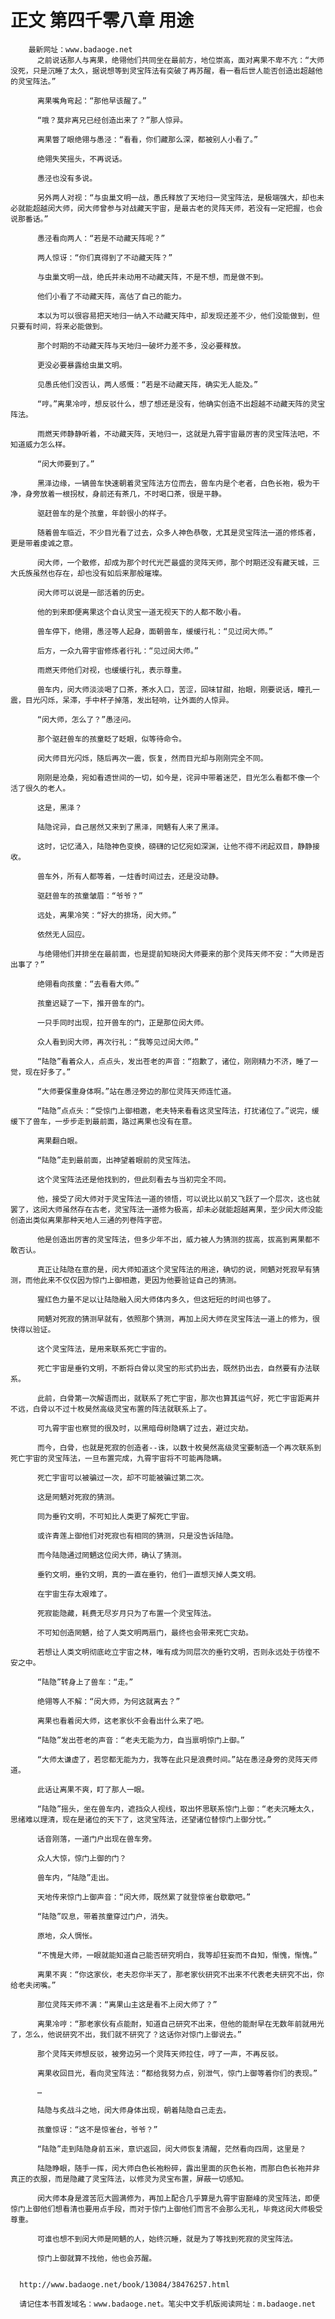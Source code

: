 # 正文 第四千零八章 用途
        最新网址：www.badaoge.net
          之前说话那人与离果，绝翎他们共同坐在最前方，地位崇高，面对离果不卑不亢：“大师没死，只是沉睡了太久，据说想等到灵宝阵法有突破了再苏醒，看一看后世人能否创造出超越他的灵宝阵法。”
      
          离果嘴角弯起：“那他早该醒了。”
      
          “哦？莫非离兄已经创造出来了？”那人惊异。
      
          离果瞥了眼绝翎与愚泾：“看看，你们藏那么深，都被别人小看了。”
      
          绝翎失笑摇头，不再说话。
      
          愚泾也没有多说。
      
          另外两人对视：“与虫巢文明一战，愚氏释放了天地归一灵宝阵法，是极端强大，却也未必就能超越闵大师，闵大师曾参与对战藏天宇宙，是最古老的灵阵天师，若没有一定把握，也会说那番话。”
      
          愚泾看向两人：“若是不动藏天阵呢？”
      
          两人惊讶：“你们真得到了不动藏天阵？”
      
          与虫巢文明一战，绝氏并未动用不动藏天阵，不是不想，而是做不到。
      
          他们小看了不动藏天阵，高估了自己的能力。
      
          本以为可以很容易把天地归一纳入不动藏天阵中，却发现还差不少，他们没能做到，但只要有时间，将来必能做到。
      
          那个时期的不动藏天阵与天地归一破坏力差不多，没必要释放。
      
          更没必要暴露给虫巢文明。
      
          见愚氏他们没否认，两人感慨：“若是不动藏天阵，确实无人能及。”
      
          “哼。”离果冷哼，想反驳什么，想了想还是没有，他确实创造不出超越不动藏天阵的灵宝阵法。
      
          雨燃天师静静听着，不动藏天阵，天地归一，这就是九霄宇宙最厉害的灵宝阵法吧，不知道威力怎么样。
      
          “闵大师要到了。”
      
          黑泽边缘，一辆兽车快速朝着灵宝阵法方位而去，兽车内是个老者，白色长袍，极为干净，身旁放着一根拐杖，身前还有茶几，不时喝口茶，很是平静。
      
          驱赶兽车的是个孩童，年龄很小的样子。
      
          随着兽车临近，不少目光看了过去，众多人神色恭敬，尤其是灵宝阵法一道的修炼者，更是带着虔诚之意。
      
          闵大师，一个散修，却成为那个时代光芒最盛的灵阵天师，那个时期还没有藏天城，三大氏族虽然也存在，却也没有如后来那般璀璨。
      
          闵大师可以说是一部活着的历史。
      
          他的到来即便离果这个自认灵宝一道无视天下的人都不敢小看。
      
          兽车停下，绝翎，愚泾等人起身，面朝兽车，缓缓行礼：“见过闵大师。”
      
          后方，一众九霄宇宙修炼者行礼：“见过闵大师。”
      
          雨燃天师他们对视，也缓缓行礼，表示尊重。
      
          兽车内，闵大师淡淡喝了口茶，茶水入口，苦涩，回味甘甜，抬眼，刚要说话，瞳孔一震，目光闪烁，呆滞，手中杯子掉落，发出轻响，让外面的人惊异。
      
          “闵大师，怎么了？”愚泾问。
      
          那个驱赶兽车的孩童眨了眨眼，似等待命令。
      
          闵大师目光闪烁，随后再次一震，恢复，然而目光却与刚刚完全不同。
      
          刚刚是沧桑，宛如看透世间的一切，如今是，诧异中带着迷茫，目光怎么看都不像一个活了很久的老人。
      
          这是，黑泽？
      
          陆隐诧异，自己居然又来到了黑泽，罔魉有人来了黑泽。
      
          这时，记忆涌入，陆隐神色变换，磅礴的记忆宛如深渊，让他不得不闭起双目，静静接收。
      
          兽车外，所有人都等着，一炷香时间过去，还是没动静。
      
          驱赶兽车的孩童皱眉：“爷爷？”
      
          远处，离果冷笑：“好大的排场，闵大师。”
      
          依然无人回应。
      
          与绝翎他们并排坐在最前面，也是提前知晓闵大师要来的那个灵阵天师不安：“大师是否出事了？”
      
          绝翎看向孩童：“去看看大师。”
      
          孩童迟疑了一下，推开兽车的门。
      
          一只手同时出现，拉开兽车的门，正是那位闵大师。
      
          众人看到闵大师，再次行礼：“我等见过闵大师。”
      
          “陆隐”看着众人，点点头，发出苍老的声音：“抱歉了，诸位，刚刚精力不济，睡了一觉，现在好多了。”
      
          “大师要保重身体啊。”站在愚泾旁边的那位灵阵天师连忙道。
      
          “陆隐”点点头：“受惊门上御相邀，老夫特来看看这灵宝阵法，打扰诸位了。”说完，缓缓下了兽车，一步步走到最前面，路过离果也没有在意。
      
          离果翻白眼。
      
          “陆隐”走到最前面，出神望着眼前的灵宝阵法。
      
          这个灵宝阵法还是他找到的，但此刻看去与当初完全不同。
      
          他，接受了闵大师对于灵宝阵法一道的领悟，可以说比以前又飞跃了一个层次，这也就罢了，这闵大师虽然存在古老，灵宝阵法一道修为极高，却未必就能超越离果，至少闵大师没能创造出类似离果那种天地人三通的列卷阵字密。
      
          他是创造出厉害的灵宝阵法，但多少年不出，威力被人为猜测的拔高，拔高到离果都不敢否认。
      
          真正让陆隐在意的是，闵大师知道这个灵宝阵法的用途，确切的说，罔魉对死寂早有猜测，而他此来不仅仅因为惊门上御相邀，更因为他要验证自己的猜测。
      
          猩红色力量不足以让陆隐融入闵大师体内多久，但这短短的时间也够了。
      
          罔魉对死寂的猜测早就有，依照那个猜测，再加上闵大师在灵宝阵法一道上的修为，很快得以验证。
      
          这个灵宝阵法，是用来联系死亡宇宙的。
      
          死亡宇宙是垂钓文明，不断将白骨以灵宝的形式扔出去，既然扔出去，自然要有办法联系。
      
          此前，白骨第一次解语而出，就联系了死亡宇宙，那次也算其运气好，死亡宇宙距离并不远，白骨以不过十枚昊然高级灵宝布置的阵法就联系上了。
      
          可九霄宇宙也察觉的很及时，以黑暗母树隐瞒了过去，避过灾劫。
      
          而今，白骨，也就是死寂的创造者--诛，以数十枚昊然高级灵宝要制造一个再次联系到死亡宇宙的灵宝阵法，一旦布置完成，九霄宇宙将不可能再隐瞒。
      
          死亡宇宙可以被骗过一次，却不可能被骗过第二次。
      
          这是罔魉对死寂的猜测。
      
          同为垂钓文明，不可知比人类更了解死亡宇宙。
      
          或许青莲上御他们对死寂也有相同的猜测，只是没告诉陆隐。
      
          而今陆隐通过罔魉这位闵大师，确认了猜测。
      
          垂钓文明，垂钓文明，真的一直在垂钓，他们一直想灭掉人类文明。
      
          在宇宙生存太艰难了。
      
          死寂能隐藏，耗费无尽岁月只为了布置一个灵宝阵法。
      
          不可知创造罔魉，给了人类文明两扇门，最终也会带来死亡灾劫。
      
          若想让人类文明彻底屹立宇宙之林，唯有成为同层次的垂钓文明，否则永远处于彷徨不安之中。
      
          “陆隐”转身上了兽车：“走。”
      
          绝翎等人不解：“闵大师，为何这就离去？”
      
          离果也看着闵大师，这老家伙不会看出什么来了吧。
      
          “陆隐”发出苍老的声音：“老夫无能为力，自当禀明惊门上御。”
      
          “大师太谦虚了，若您都无能为力，我等在此只是浪费时间。”站在愚泾身旁的灵阵天师道。
      
          此话让离果不爽，盯了那人一眼。
      
          “陆隐”摇头，坐在兽车内，遮挡众人视线，取出怀思联系惊门上御：“老夫沉睡太久，思绪难以理清，现在是诸位的天下了，这灵宝阵法，还望诸位替惊门上御分忧。”
      
          话音刚落，一道门户出现在兽车旁。
      
          众人大惊，惊门上御的门？
      
          兽车内，“陆隐”走出。
      
          天地传来惊门上御声音：“闵大师，既然累了就登惊雀台歇歇吧。”
      
          “陆隐”叹息，带着孩童穿过门户，消失。
      
          原地，众人惆怅。
      
          “不愧是大师，一眼就能知道自己能否研究明白，我等却狂妄而不自知，惭愧，惭愧。”
      
          离果不爽：“你这家伙，老夫忍你半天了，那老家伙研究不出来不代表老夫研究不出，你给老夫闭嘴。”
      
          那位灵阵天师不满：“离果山主这是看不上闵大师了？”
      
          离果冷哼：“那老家伙有点能耐，知道自己研究不出来，但他的能耐早在无数年前就用光了，怎么，他说研究不出，我们就不研究了？这话你对惊门上御说去。”
      
          那个灵阵天师想反驳，被旁边另一个灵阵天师拉住，哼了一声，不再反驳。
      
          离果收回目光，看向灵宝阵法：“都给我努力点，别泄气，惊门上御等着你们的表现。”
      
          …
      
          陆隐与炙战斗之地，闵大师身体出现，朝着陆隐自己走去。
      
          孩童惊讶：“这不是惊雀台，爷爷？”
      
          “陆隐”走到陆隐身前五米，意识返回，闵大师恢复清醒，茫然看向四周，这里是？
      
          陆隐睁眼，随手一挥，闵大师白色长袍粉碎，露出里面的灰色长袍，而那白色长袍并非真正的衣服，而是隐藏了灵宝阵法，以修灵为灵宝布置，屏蔽一切感知。
      
          闵大师本身是渡苦厄大圆满修为，再加上配合几乎算是九霄宇宙巅峰的灵宝阵法，即便惊门上御他们想看清也要用点手段，而对于惊门上御他们而言不会那么无礼，毕竟这闵大师极受尊重。
      
          可谁也想不到闵大师是罔魉的人，始终沉睡，就是为了等找到死寂的灵宝阵法。
      
          惊门上御就算不找他，他也会苏醒。
      
      
      http://www.badaoge.net/book/13084/38476257.html
      
      请记住本书首发域名：www.badaoge.net。笔尖中文手机版阅读网址：m.badaoge.net